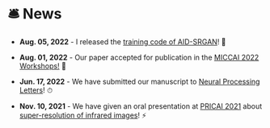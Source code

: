 # 🛎️  News
- **Aug. 05, 2022** - I released the [training code of AID-SRGAN](https://github.com/yongsongH/AIDSRGAN-MICCAI2022)! 💎

- **Aug. 01, 2022** - Our paper accepted for publication in the [MICCAI 2022 Workshops!](https://conferences.miccai.org/2022/en/) 🎉 

- **Jun. 17, 2022** - We have submitted our manuscript to [Neural Processing Letters](https://www.springer.com/journal/11063/)! ⏱

- **Nov. 10, 2021** - We have given an oral presentation at [PRICAI 2021](https://www.pricai.org/2021/program/program) about [super-resolution of infrared images](https://link.springer.com/chapter/10.1007/978-3-030-89363-7_35)! ⚡


